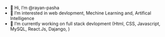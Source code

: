 - 👋 Hi, I’m @rayan-pasha
- 👀 I’m interested in web devlopment, Mechine Learning and, Artifical Intelligence  
- 🌱 I’m currently working on full stack devlopment (Html, CSS, Javascript, MySQL, React.Js, Dajango, )

<!---
rayan-pasha/rayan-pasha is a ✨ special ✨ repository because its `README.md` (this file) appears on your GitHub profile.
You can click the Preview link to take a look at your changes.
--->
